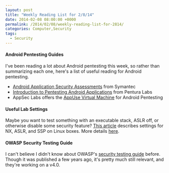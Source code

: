 ```yaml
---
layout: post
title: "Weekly Reading List for 2/8/14"
date: 2014-02-08 08:00:00 +0000
permalink: /2014/02/08/weekly-reading-list-for-2814/
categories: Computer,Security
tags:
  - Security
---
```

#### Android Pentesting Guides  
I've been reading a lot about Android pentesting this week, so rather than summarizing each one, here's a list of useful reading for Android pentesting.

- [Android Application Security Assessments](http://www.symantec.com/connect/blogs/android-application-security-assessments-part-2-setting-your-linux-testing-environment) from Symantec
- [Introduction to Pentesting Android Applications](http://penturalabs.wordpress.com/2012/06/07/introduction-to-pen-testing-android-applications-part-1/) from Pentura Labs
- AppSec Labs offers the [AppUse Virtual Machine](https://appsec-labs.com/AppUse) for Android Pentesting

#### Useful Lab Settings
Maybe you want to test something with an executable stack, ASLR off, or otherwise disable some security feature?  [This article](http://www.win.tue.nl/~aeb/linux/hh/protection.html) describes settings for NX, ASLR, and SSP on Linux boxes.  More details [here](http://raycompstuff.blogspot.com/2010/09/hacks-tutorial-zero.html).

#### OWASP Security Testing Guide
I can't believe I didn't know about OWASP's [security testing guide](https://www.owasp.org/images/5/56/OWASP_Testing_Guide_v3.pdf) before.  Though it was published a few years ago, it's pretty much still relevant, and they're working on a v4.0.
